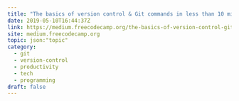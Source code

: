 ```yaml
---
title: "The basics of version control & Git commands in less than 10 minutes"
date: 2019-05-10T16:44:37Z
link: https://medium.freecodecamp.org/the-basics-of-version-control-git-commands-in-less-than-10-minutes-c53922625a73?source=rss----336d898217ee---4&utm_medium=RSS&utm_source=hune
site: medium.freecodecamp.org
topic: json:"topic"
category:
  - git
  - version-control
  - productivity
  - tech
  - programming
draft: false
---
```

